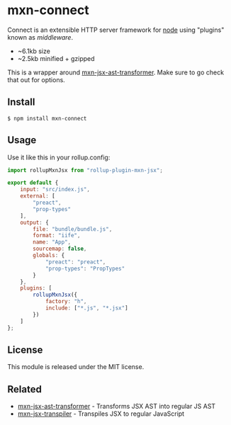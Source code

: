 # mxn-connect

Connect is an extensible HTTP server framework for [node](http://nodejs.org) using "plugins" known as _middleware_.

- ~6.1kb size
- ~2.5kb minified + gzipped

This is a wrapper around [mxn-jsx-ast-transformer](https://github.com/ZimNovich/mxn-jsx-ast-transformer). Make sure to go check that out for options.

## Install

```
$ npm install mxn-connect
```

## Usage

Use it like this in your rollup.config:

```js
import rollupMxnJsx from "rollup-plugin-mxn-jsx";

export default {
	input: "src/index.js",
	external: [
		"preact",
		"prop-types"
	],
	output: {
		file: "bundle/bundle.js",
		format: "iife",
		name: "App",
		sourcemap: false,
		globals: {
			"preact": "preact",
			"prop-types": "PropTypes"
		}
	},
	plugins: [
		rollupMxnJsx({
			factory: "h",
			include: ["*.js", "*.jsx"]
		})
	]
};

```

## License

This module is released under the MIT license.

## Related

- [mxn-jsx-ast-transformer](https://github.com/ZimNovich/mxn-jsx-ast-transformer) - Transforms JSX AST into regular JS AST
- [mxn-jsx-transpiler](https://github.com/ZimNovich/mxn-jsx-transpiler) - Transpiles JSX to regular JavaScript
